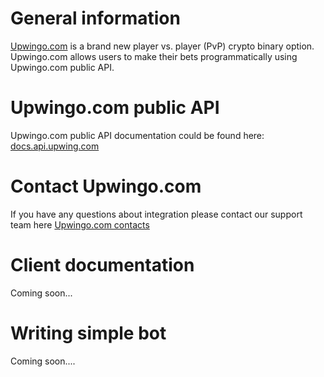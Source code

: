 # General information

[Upwingo.com](https://upwingo.com?utm_source=github&utm_medium=mql-client&utm_campaign=github) is a brand new player vs. player (PvP) crypto binary option. Upwingo.com allows users to make their bets programmatically using Upwingo.com public API. 

# Upwingo.com public API

Upwingo.com public API documentation could be found here: [docs.api.upwing.com](https://docs.api.upwingo.com)

# Contact Upwingo.com

If you have any questions about integration please contact our support team here [Upwingo.com contacts](https://upwingo.com/feedback?utm_source=github&utm_medium=mql-client&utm_campaign=github)

# Client documentation

Coming soon...

# Writing simple bot

Coming soon....


